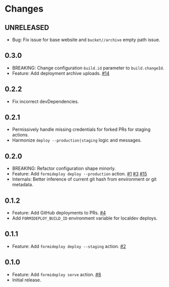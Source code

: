 Changes
=======

## UNRELEASED

* Bug: Fix issue for base website and `bucket//archive` empty path issue.

## 0.3.0

* BREAKING: Change configuration `build.id` parameter to `build.changeId`.
* Feature: Add deployment archive uploads.
  [#14](https://github.com/FormidableLabs/formideploy/issues/14)

## 0.2.2

* Fix incorrect devDependencies.

## 0.2.1

* Permissively handle missing credentials for forked PRs for staging actions.
* Harmonize `deploy --production|staging` logic and messages.

## 0.2.0

* BREAKING: Refactor configuration shape minorly.
* Feature: Add `formideploy deploy --production` action.
    [#1](https://github.com/FormidableLabs/formideploy/issues/1)
    [#3](https://github.com/FormidableLabs/formideploy/issues/3)
    [#15](https://github.com/FormidableLabs/formideploy/issues/15)
* Internals: Better inference of current git hash from environment or git metadata.

## 0.1.2

* Feature: Add GitHub deployments to PRs.
  [#4](https://github.com/FormidableLabs/formideploy/issues/4)
* Add `FORMIDEPLOY_BUILD_ID` environment variable for localdev deploys.

## 0.1.1

* Feature: Add `formideploy deploy --staging` action.
  [#2](https://github.com/FormidableLabs/formideploy/issues/2)

## 0.1.0

* Feature: Add `formideploy serve` action.
  [#8](https://github.com/FormidableLabs/formideploy/issues/8)
* Initial release.

